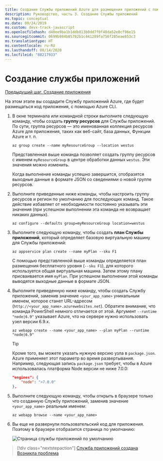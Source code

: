 ```yaml
---
title: Создание Службы приложений Azure для размещения приложений с помощью Azure CLI
description: Руководство, часть 3. Создание Службы приложений
ms.topic: conceptual
ms.date: 09/24/2019
ms.custom: devx-track-javascript
ms.openlocfilehash: d48ee9ba1b1ddb813b0dd7f0f48da52e0cf96e15
ms.sourcegitcommit: 0699b984b85782b1c441289fa756f285eae853c3
ms.translationtype: HT
ms.contentlocale: ru-RU
ms.lasthandoff: 08/14/2020
ms.locfileid: "88217933"
---
```

# <a name="create-the-app-service"></a>Создание службы приложений

[Предыдущий шаг. Создание приложения](tutorial-vscode-azure-cli-node-02.md)

На этом этапе вы создадите Службу приложений Azure, где будет размещаться код приложения, с помощью Azure CLI.

1. В окне терминала или командной строки выполните следующую команду, чтобы создать **группу ресурсов** для Службы приложений. По сути, группа ресурсов — это именованная коллекция ресурсов Azure для приложения, таких как веб-сайт, база данных, Функции Azure и т. п.

    ```azurecli
    az group create --name myResourceGroup --location westus
    ```

    Представленная выше команда позволяет создать группу ресурсов с именем `myResourceGroup` в центре обработки данных `westus`. Эти значения можно изменить.

    Когда выполнение команды успешно завершится, отобразятся выходные данные в формате JSON со сведениями о новой группе ресурсов.

1. Выполните приведенные ниже команды, чтобы настроить группу ресурсов и регион по умолчанию для последующих команд. Такое действие избавляет от необходимости постоянно указывать эти значения (при успешном выполнении эта команда не возвращает никаких данных).

    ```azurecli
    az configure --defaults group=myResourceGroup location=westus
    ```

1. Выполните следующую команду, чтобы создать **план Службы приложений**, который определяет базовую виртуальную машину для Службы приложений:

    ```azurecli
    az appservice plan create --name myPlan --sku F1
    ```

    С помощью представленной выше команды определяется план размещения бесплатного уровня (`--sku F1`), для которого используется общая виртуальная машина. Затем этому плану присваивается имя `myPlan`. При успешном выполнении этой команды выводятся выходные данные в формате JSON.

1. Выполните приведенную ниже команду, чтобы создать Службу приложений, заменив значение `<your_app_name>` уникальным именем, которое станет URL-адресом (`http://<your_app_name>.azurewebsites.net`). Обратите внимание, что команда PowerShell немного отличается от этой. Аргумент `--runtime "node|6.9"` указывает Azure, что на сервере нужно использовать узел версии 6.9.x.

    ```azurecli
    az webapp create --name <your_app_name> --plan myPlan --runtime "node|6.9"
    ```

    > [!TIP]
    > Кроме того, вы можете указать нужную версию узла в `package.json`. Azure применяет этот параметр во время развертывания. Например, следующая запись `package.json` требует, чтобы в Azure использовалась платформа Node версии не ниже 7.0.0:
    >
    > ``` json
    > "engines": {
    >     "node": ">7.0.0"
    > },
    > ```

1. Выполните следующую команду, чтобы открыть в браузере только что созданную Службу приложений, заменив значение `<your_app_name>` реальным именем:

    ```azurecli
    az webapp browse --name <your_app_name>
    ```

1. Вы еще не развернули пользовательский код для приложения. Поэтому в браузере отобразится страница по умолчанию:

    ![Страница службы приложений по умолчанию](media/azure-cli/azure-default-page.png)

> [!div class="nextstepaction"]
> [Служба приложений создана](tutorial-vscode-azure-cli-node-04.md) [Возникла проблема](https://www.research.net/r/PWZWZ52?tutorial=node-deployment&step=create-website)
